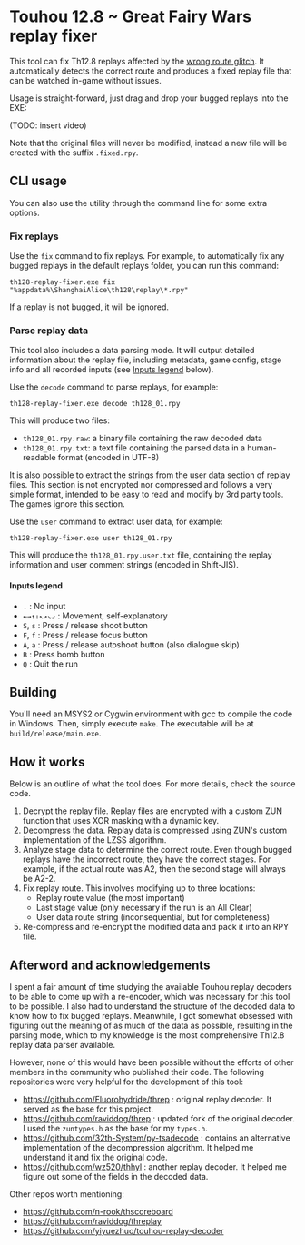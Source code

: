 # Touhou 12.8 ~ Great Fairy Wars replay fixer

This tool can fix Th12.8 replays affected by the [wrong route glitch](https://en.touhouwiki.net/wiki/Great_Fairy_Wars/Gameplay#Glitches). It automatically detects the correct route and produces a fixed replay file that can be watched in-game without issues.

Usage is straight-forward, just drag and drop your bugged replays into the EXE:

(TODO: insert video)

Note that the original files will never be modified, instead a new file will be created with the suffix `.fixed.rpy`.

## CLI usage

You can also use the utility through the command line for some extra options.

### Fix replays

Use the `fix` command to fix replays. For example, to automatically fix any bugged replays in the default replays folder, you can run this command:

```batch
th128-replay-fixer.exe fix "%appdata%\ShanghaiAlice\th128\replay\*.rpy"
```

If a replay is not bugged, it will be ignored.

### Parse replay data

This tool also includes a data parsing mode. It will output detailed information about the replay file, including metadata, game config, stage info and all recorded inputs (see [Inputs legend](#inputs-legend) below).

Use the `decode` command to parse replays, for example:

```batch
th128-replay-fixer.exe decode th128_01.rpy
```

This will produce two files:
- `th128_01.rpy.raw`: a binary file containing the raw decoded data
- `th128_01.rpy.txt`: a text file containing the parsed data in a human-readable format (encoded in UTF-8)

It is also possible to extract the strings from the user data section of replay files. This section is not encrypted nor compressed and follows a very simple format, intended to be easy to read and modify by 3rd party tools. The games ignore this section.

Use the `user` command to extract user data, for example:

```batch
th128-replay-fixer.exe user th128_01.rpy
```

This will produce the `th128_01.rpy.user.txt` file, containing the replay information and user comment strings (encoded in Shift-JIS).

#### Inputs legend

- `.` : No input
- `←→↑↓↖↗↘↙` : Movement, self-explanatory
- `S`, `s` : Press / release shoot button
- `F`, `f` : Press / release focus button
- `A`, `a` : Press / release autoshoot button (also dialogue skip)
- `B` : Press bomb button
- `Q` : Quit the run


## Building

You'll need an MSYS2 or Cygwin environment with gcc to compile the code in Windows. Then, simply execute `make`. The executable will be at `build/release/main.exe`.

## How it works

Below is an outline of what the tool does. For more details, check the source code.

1. Decrypt the replay file. Replay files are encrypted with a custom ZUN function that uses XOR masking with a dynamic key.
2. Decompress the data. Replay data is compressed using ZUN's custom implementation of the LZSS algorithm.
3. Analyze stage data to determine the correct route. Even though bugged replays have the incorrect route, they have the correct stages. For example, if the actual route was A2, then the second stage will always be A2-2.
4. Fix replay route. This involves modifying up to three locations:
    - Replay route value (the most important)
    - Last stage value (only necessary if the run is an All Clear)
    - User data route string (inconsequential, but for completeness)
5. Re-compress and re-encrypt the modified data and pack it into an RPY file.

## Afterword and acknowledgements

I spent a fair amount of time studying the available Touhou replay decoders to be able to come up with a re-encoder, which was necessary for this tool to be possible. I also had to understand the structure of the decoded data to know how to fix bugged replays. Meanwhile, I got somewhat obsessed with figuring out the meaning of as much of the data as possible, resulting in the parsing mode, which to my knowledge is the most comprehensive Th12.8 replay data parser available.

However, none of this would have been possible without the efforts of other members in the community who published their code. The following repositories were very helpful for the development of this tool:

- https://github.com/Fluorohydride/threp : original replay decoder. It served as the base for this project.
- https://github.com/raviddog/threp : updated fork of the original decoder. I used the `zuntypes.h` as the base for my `types.h`.
- https://github.com/32th-System/py-tsadecode : contains an alternative implementation of the decompression algorithm. It helped me understand it and fix the original code.
- https://github.com/wz520/thhyl : another replay decoder. It helped me figure out some of the fields in the decoded data.

Other repos worth mentioning:
- https://github.com/n-rook/thscoreboard
- https://github.com/raviddog/threplay
- https://github.com/yiyuezhuo/touhou-replay-decoder
